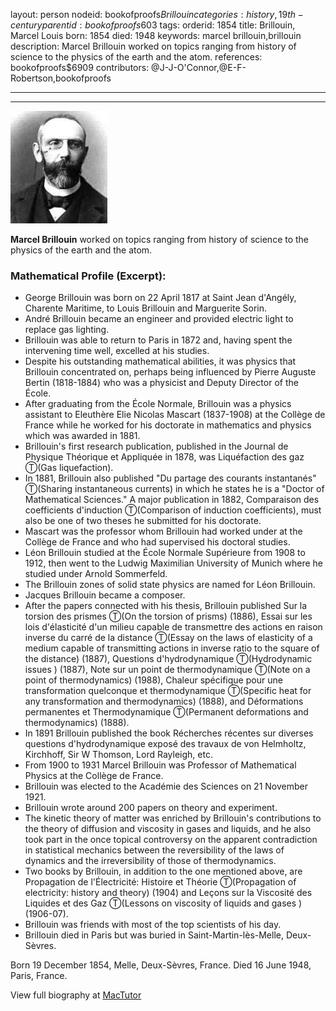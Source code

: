 layout: person
nodeid: bookofproofs$Brillouin
categories: history,19th-century
parentid: bookofproofs$603
tags: 
orderid: 1854
title: Brillouin, Marcel Louis
born: 1854
died: 1948
keywords: marcel brillouin,brillouin
description: Marcel Brillouin worked on topics ranging from history of science to the physics of the earth and the atom.
references: bookofproofs$6909
contributors: @J-J-O'Connor,@E-F-Robertson,bookofproofs

---



---

![Brillouin.jpg](https://github.com/bookofproofs/bookofproofs.github.io/blob/main/_sources/_assets/images/portraits/Brillouin.jpg?raw=true)

**Marcel Brillouin** worked on topics ranging from history of science to the physics of the earth and the atom.

### Mathematical Profile (Excerpt):
* George Brillouin was born on 22 April 1817 at Saint Jean d'Angély, Charente Maritime, to Louis Brillouin and Marguerite Sorin.
* André Brillouin became an engineer and provided electric light to replace gas lighting.
* Brillouin was able to return to Paris in 1872 and, having spent the intervening time well, excelled at his studies.
* Despite his outstanding mathematical abilities, it was physics that Brillouin concentrated on, perhaps being influenced by Pierre Auguste Bertin (1818-1884) who was a physicist and Deputy Director of the École.
* After graduating from the École Normale, Brillouin was a physics assistant to Eleuthère Elie Nicolas Mascart (1837-1908) at the Collège de France while he worked for his doctorate in mathematics and physics which was awarded in 1881.
* Brillouin's first research publication, published in the Journal de Physique Théorique et Appliquée in 1878, was Liquéfaction des gaz Ⓣ(Gas liquefaction).
* In 1881, Brillouin also published "Du partage des courants instantanés" Ⓣ(Sharing instantaneous currents) in which he states he is a "Doctor of Mathematical Sciences." A major publication in 1882, Comparaison des coefficients d'induction Ⓣ(Comparison of induction coefficients), must also be one of two theses he submitted for his doctorate.
* Mascart was the professor whom Brillouin had worked under at the Collège de France and who had supervised his doctoral studies.
* Léon Brillouin studied at the École Normale Supérieure from 1908 to 1912, then went to the Ludwig Maximilian University of Munich where he studied under Arnold Sommerfeld.
* The Brillouin zones of solid state physics are named for Léon Brillouin.
* Jacques Brillouin became a composer.
* After the papers connected with his thesis, Brillouin published Sur la torsion des prismes Ⓣ(On the torsion of prisms) (1886), Essai sur les lois d'élasticité d'un milieu capable de transmettre des actions en raison inverse du carré de la distance Ⓣ(Essay on the laws of elasticity of a medium capable of transmitting actions in inverse ratio to the square of the distance) (1887), Questions d'hydrodynamique Ⓣ(Hydrodynamic issues ) (1887), Note sur un point de thermodynamique Ⓣ(Note on a point of thermodynamics) (1988), Chaleur spécifique pour une transformation quelconque et thermodynamique Ⓣ(Specific heat for any transformation and thermodynamics) (1888), and Déformations permanentes et Thermodynamique Ⓣ(Permanent deformations and thermodynamics) (1888).
* In 1891 Brillouin published the book Récherches récentes sur diverses questions d'hydrodynamique exposé des travaux de von Helmholtz, Kirchhoff, Sir W Thomson, Lord Rayleigh, etc.
* From 1900 to 1931 Marcel Brillouin was Professor of Mathematical Physics at the Collège de France.
* Brillouin was elected to the Académie des Sciences on 21 November 1921.
* Brillouin wrote around 200 papers on theory and experiment.
* The kinetic theory of matter was enriched by Brillouin's contributions to the theory of diffusion and viscosity in gases and liquids, and he also took part in the once topical controversy on the apparent contradiction in statistical mechanics between the reversibility of the laws of dynamics and the irreversibility of those of thermodynamics.
* Two books by Brillouin, in addition to the one mentioned above, are Propagation de l'Électricité: Histoire et Théorie Ⓣ(Propagation of electricity: history and theory) (1904) and Leçons sur la Viscosité des Liquides et des Gaz Ⓣ(Lessons on viscosity of liquids and gases ) (1906-07).
* Brillouin was friends with most of the top scientists of his day.
* Brillouin died in Paris but was buried in Saint-Martin-lès-Melle, Deux-Sèvres.

Born 19 December 1854, Melle, Deux-Sèvres, France. Died 16 June 1948, Paris, France.

View full biography at [MacTutor](https://mathshistory.st-andrews.ac.uk/Biographies/Brillouin/)

